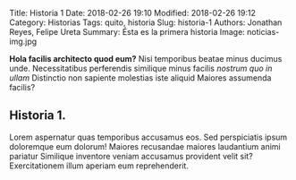 Title: Historia 1
Date: 2018-02-26 19:10
Modified: 2018-02-26 19:12
Category: Historias
Tags: quito, historia
Slug: historia-1
Authors: Jonathan Reyes, Felipe Ureta
Summary: Ésta es la primera historia
Image: noticias-img.jpg

**Hola facilis architecto quod eum?** Nisi temporibus beatae minus ducimus unde. Necessitatibus perferendis similique minus facilis _nostrum quo in ullam_ Distinctio non sapiente molestias iste aliquid Maiores assumenda facilis?

## Historia 1.

Lorem aspernatur quas temporibus accusamus eos. Sed perspiciatis ipsum doloremque eum dolorum! Maiores recusandae maiores laudantium animi pariatur Similique inventore veniam accusamus provident velit sit? Exercitationem illum aperiam eum reprehenderit.
